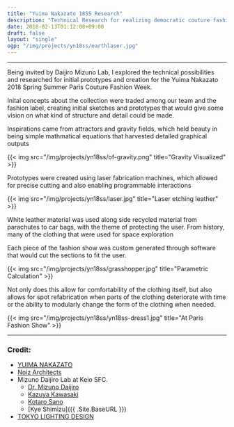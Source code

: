 ```yaml
---
title: "Yuima Nakazato 18SS Research"
description: "Technical Research for realizing democratic couture fashion"
date: 2018-02-13T01:12:08+09:00
draft: false
layout: "single"
ogp: "/img/projects/yn18ss/earthlaser.jpg"
---
```

---
Being invited by Daijiro Mizuno Lab, I explored the technical possibilities and researched for initial prototypes and creation for the Yuima Nakazato 2018 Spring Summer Paris Couture Fashion Week.

Inital concepts about the collection were traded among our team and the fashion label, creating initial sketches and prototypes that would give some vision on what kind of structure and detail could be made. 

Inspirations came from attractors and gravity fields, which held beauty in being simple mathmatical equations that harvested detailed graphical outputs

{{< img src="/img/projects/yn18ss/of-gravity.png" title="Gravity Visualized" >}}

Prototypes were created using laser fabrication machines, which allowed for precise cutting and also enabling programmable interactions

{{< img src="/img/projects/yn18ss/laser.jpg" title="Laser etching leather" >}}

White leather material was used along side recycled material from parachutes to car bags, with the theme of protecting the user.
From history, many of the clothing that were used for space exploration

Each piece of the fashion show was custom generated through software that would cut the sections to fit the user.

{{< img src="/img/projects/yn18ss/grasshopper.jpg" title="Parametric Calculation" >}}

Not only does this allow for comfortability of the clothing itself, but also allows for spot refabrication when parts of the clothing deteriorate with time or the ability to modularly change the form of the clothing when needed.

{{< img src="/img/projects/yn18ss/yn18ss-dress1.jpg" title="At Paris Fashion Show" >}}


--- 
### Credit:

* [YUIMA NAKAZATO](http://www.yuimanakazato.com/)
* [Noiz Architects](http://noizarchitects.com/)
* Mizuno Daijiro Lab at Keio SFC.
  * [Dr. Mizuno Daijiro](http://www.daijirom.com/)
  * [Kazuya Kawasaki](http://kzykwsk.tumblr.com/)
  * [Kotaro Sano](https://kotarosano.tumblr.com/)
  * [Kye Shimizu]({{ .Site.BaseURL }})
* [TOKYO LIGHTING DESIGN](http://tokyolighting.com/)
